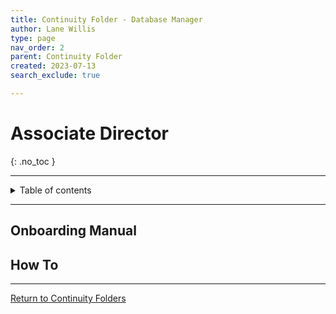 ```yaml
---
title: Continuity Folder - Database Manager
author: Lane Willis
type: page
nav_order: 2
parent: Continuity Folder
created: 2023-07-13
search_exclude: true

---
```


# Associate Director
{: .no_toc }

---

<details closed markdown="block">
  <summary>
    Table of contents
  </summary>
  {: .text-delta }
1. TOC
{:toc}
</details>

---

## Onboarding Manual

## How To

---

[Return to Continuity Folders](/cgcs-staff-information/continuity/continuity.html)